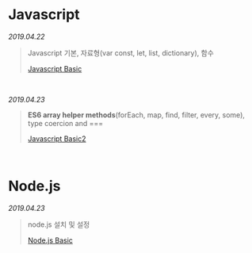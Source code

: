 # Javascript

*2019.04.22*

> Javascript 기본, 자료형(var const, let, list, dictionary), 함수
>
> [Javascript Basic](./2019-04-22-javascript.md)

<br>

*2019.04.23*

>**ES6 array helper methods**(forEach, map, find, filter, every, some),  type coercion and ===
>
> [Javascript Basic2](./2019-04-23-javascript.md)

<br>



# Node.js

*2019.04.23*

> node.js 설치 및 설정
>
>  [Node.js Basic](./2019-04-23-node.js.md)

<br>